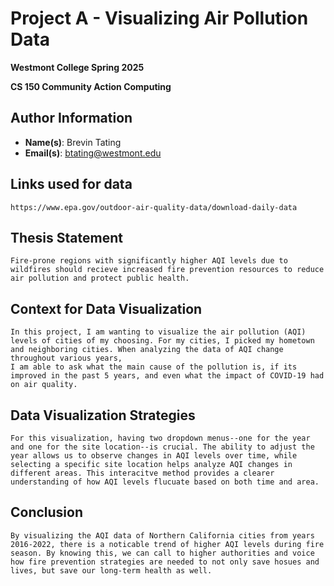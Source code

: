 # Project A - Visualizing Air Pollution Data
**Westmont College Spring 2025**

**CS 150 Community Action Computing**


## Author Information
* **Name(s)**: Brevin Tating
* **Email(s)**: btating@westmont.edu

## Links used for data
    https://www.epa.gov/outdoor-air-quality-data/download-daily-data

## Thesis Statement
    Fire-prone regions with significantly higher AQI levels due to wildfires should recieve increased fire prevention resources to reduce air pollution and protect public health.

## Context for Data Visualization
    In this project, I am wanting to visualize the air pollution (AQI) levels of cities of my choosing. For my cities, I picked my hometown and neighboring cities. When analyzing the data of AQI change throughout various years,
    I am able to ask what the main cause of the pollution is, if its improved in the past 5 years, and even what the impact of COVID-19 had on air quality.

## Data Visualization Strategies
    For this visualization, having two dropdown menus--one for the year and one for the site location--is crucial. The ability to adjust the year allows us to observe changes in AQI levels over time, while selecting a specific site location helps analyze AQI changes in different areas. This interacitve method provides a clearer understanding of how AQI levels flucuate based on both time and area.

## Conclusion
    By visualizing the AQI data of Northern California cities from years 2016-2022, there is a noticable trend of higher AQI levels during fire season. By knowing this, we can call to higher authorities and voice how fire prevention strategies are needed to not only save hosues and lives, but save our long-term health as well.


